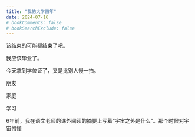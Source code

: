 ```yaml
---
title: "我的大学四年"
date: 2024-07-16
# bookComments: false
# bookSearchExclude: false
---
```


该结束的可能都结束了吧。

我应该毕业了。

今天拿到学位证了，又是比别人慢一拍。



朋友 

家庭 

学习

6年前，我在语文老师的课外阅读的摘要上写着“宇宙之外是什么”。那个时候对宇宙懵懂

